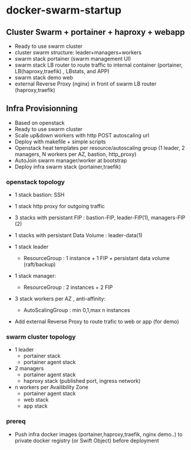 # docker-swarm-startup

## Cluster Swarm + portainer + haproxy + webapp
* Ready to use swarm cluster
* cluster swarm structure: leader+managers+workers
* swarm stack portainer (swarm management UI)
* swarm stack LB router to route traffic to internal container (portainer, LB(haproxy,traefik) , LBstats, and APP)
* swarm stack demo web
* external Reverse Proxy (nginx) in front of swarm LB router (haproxy,traefik)

## Infra Provisionning

* Based on openstack
* Ready to use swarm cluster
* Scale up&down workers with http POST autoscaling url
* Deploy with makefile + simple scripts
* Openstack heat templates per resource/autoscaling group (1 leader, 2 managers, N workers per AZ, bastion, http_proxy)
* AutoJoin swarm manager/worker at bootstrap
* Deploy infra swarm stack (portainer,traefik)

### openstack topology
* 1 stack bastion: SSH
* 1 stack http proxy for outgoing traffic
* 3 stacks with persistant FIP : bastion-FIP, leader-FIP(1), managers-FIP (2)
* 1 stacks with persistant Data Volume : leader-data(1)
* 1 stack leader
  * ResourceGroup : 1 instance + 1 FIP + persistant data volume (raft/backup)
* 1 stack manager:
  * ResourceGroup : 2 instances + 2 FIP
* 3 stack workers per AZ , anti-affinity:
  * AutoScalingGroup : min 0,1,max n instances

* Add external Reverse Proxy to route trafic to web or app (for demo)

### swarm cluster topology
* 1 leader
  * portainer stack
  * portainer agent stack
* 2 managers
  * portainer agent stack
  * haproxy stack (published port, ingress network)
* n workers per Availibility Zone
  * portainer agent stack
  * web stack
  * app stack

### prereq

* Push infra docker images (portainer,haproxy,traefik, nginx demo..) to private docker registry (or Swift Object) before deployment
